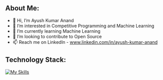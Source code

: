 ## About Me:
- 👋 Hi, I’m Ayush Kumar Anand
- 👀 I’m interested in Competitive Programming and Machine Learning
- 🌱 I’m currently learning Machine Learning
- 💞️ I’m looking to contribute to Open Source
- 📫 Reach me on LinkedIn - www.linkedin.com/in/ayush-kumar-anand

## Technology Stack:
[![My Skills](https://skillicons.dev/icons?i=py,cpp,mysql,dart,flutter,androidstudio,git,github)](https://skillicons.dev)

<!---
ayushk-1801/ayushk-1801 is a ✨ special ✨ repository because its `README.md` (this file) appears on your GitHub profile.
You can click the Preview link to take a look at your changes.
--->
